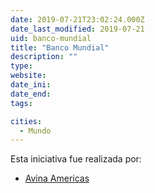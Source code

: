 ```yaml
---
date: 2019-07-21T23:02:24.000Z
date_last_modified: 2019-07-21
uid: banco-mundial
title: "Banco Mundial"
description: ""
type: 
website: 
date_ini: 
date_end: 
tags:

cities: 
  - Mundo
---
```


Esta iniciativa fue realizada por:

- [Avina Americas](/i/avina.html)
